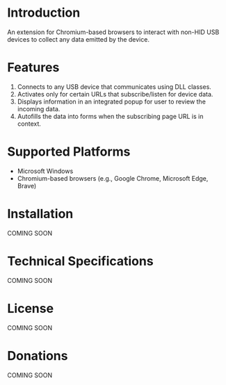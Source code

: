 # Introduction
An extension for Chromium-based browsers to interact with non-HID USB devices to collect any data emitted by the device.

# Features
1. Connects to any USB device that communicates using DLL classes.
1. Activates only for certain URLs that subscribe/listen for device data.
1. Displays information in an integrated popup for user to review the incoming data.
1. Autofills the data into forms when the subscribing page URL is in context.

# Supported Platforms
* Microsoft Windows
* Chromium-based browsers (e.g., Google Chrome, Microsoft Edge, Brave)

# Installation
COMING SOON

# Technical Specifications
COMING SOON

# License
COMING SOON

# Donations
COMING SOON
